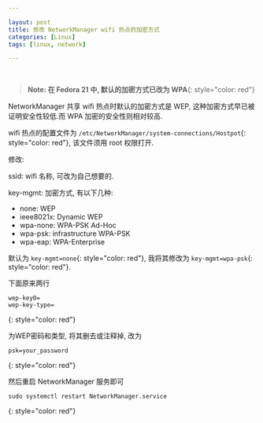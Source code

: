 ```yaml
---

layout: post
title: 修改 NetworkManager wifi 热点的加密方式
categories: [Linux]
tags: [linux, network]

---
```


<br />

> **Note: 在 Fedora 21 中, 默认的加密方式已改为 WPA**{: style="color: red"}

NetworkManager 共享 wifi 热点时默认的加密方式是 WEP, 这种加密方式早已被证明安全性较低.而 WPA 加密的安全性则相对较高.

wifi 热点的配置文件为 `/etc/NetworkManager/system-connections/Hostpot`{: style="color: red"}, 该文件须用 root 权限打开.

修改:

ssid: wifi 名称, 可改为自己想要的.

key-mgmt: 加密方式, 有以下几种:

+ none: WEP
+ ieee8021x: Dynamic WEP
+ wpa-none: WPA-PSK Ad-Hoc
+ wpa-psk: infrastructure WPA-PSK
+ wpa-eap: WPA-Enterprise

默认为 `key-mgmt=none`{: style="color: red"}, 我将其修改为 `key-mgmt=wpa-psk`{: style="color: red"}.

下面原来两行

```
wep-key0=
wep-key-type=
```
{: style="color: red"}

为WEP密码和类型, 将其删去或注释掉, 改为

```
psk=your_password
```
{: style="color: red"}

然后重启 NetworkManager 服务即可

~~~
sudo systemctl restart NetworkManager.service
~~~
{: style="color: red"}

  <br />
